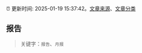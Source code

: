 :alarm_clock: 更新时间: 2025-01-19 15:37:42。[文章来源](/README.md)、[文章分类](/TAGS.md)

## 报告


> 关键字：`报告`、`月报`



